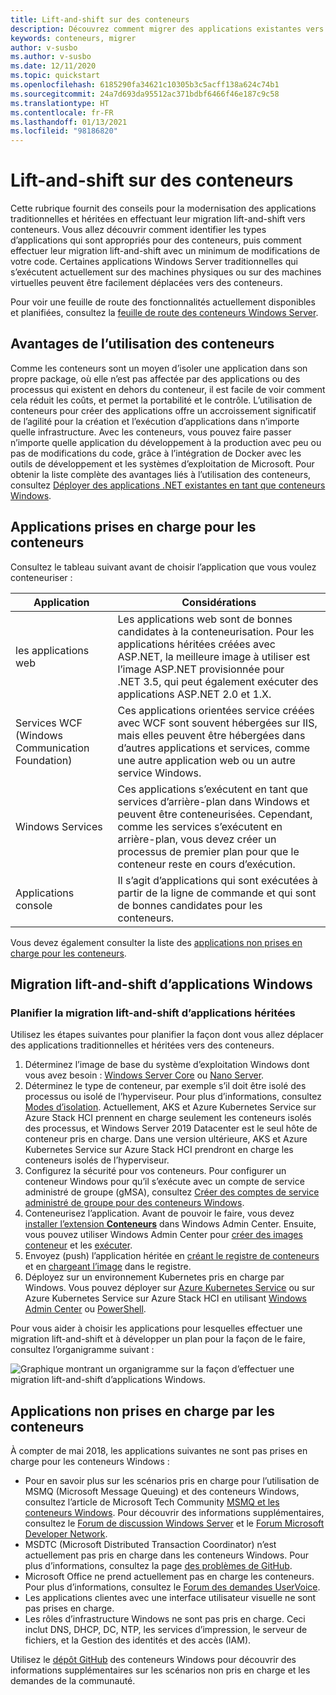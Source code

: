 ```yaml
---
title: Lift-and-shift sur des conteneurs
description: Découvrez comment migrer des applications existantes vers des conteneurs
keywords: conteneurs, migrer
author: v-susbo
ms.author: v-susbo
ms.date: 12/11/2020
ms.topic: quickstart
ms.openlocfilehash: 6185290fa34621c10305b3c5acff138a624c74b1
ms.sourcegitcommit: 24a7d693da95512ac371bdbf6466f46e187c9c58
ms.translationtype: HT
ms.contentlocale: fr-FR
ms.lasthandoff: 01/13/2021
ms.locfileid: "98186820"
---
```

# <a name="lift-and-shift-to-containers"></a>Lift-and-shift sur des conteneurs
Cette rubrique fournit des conseils pour la modernisation des applications traditionnelles et héritées en effectuant leur migration lift-and-shift vers conteneurs. Vous allez découvrir comment identifier les types d’applications qui sont appropriés pour des conteneurs, puis comment effectuer leur migration lift-and-shift avec un minimum de modifications de votre code. Certaines applications Windows Server traditionnelles qui s’exécutent actuellement sur des machines physiques ou sur des machines virtuelles peuvent être facilement déplacées vers des conteneurs. 

Pour voir une feuille de route des fonctionnalités actuellement disponibles et planifiées, consultez la [feuille de route des conteneurs Windows Server](https://github.com/microsoft/Windows-Containers/projects/1).

## <a name="benefits-of-using-containers"></a>Avantages de l’utilisation des conteneurs
Comme les conteneurs sont un moyen d’isoler une application dans son propre package, où elle n’est pas affectée par des applications ou des processus qui existent en dehors du conteneur, il est facile de voir comment cela réduit les coûts, et permet la portabilité et le contrôle.
L’utilisation de conteneurs pour créer des applications offre un accroissement significatif de l’agilité pour la création et l’exécution d’applications dans n’importe quelle infrastructure. Avec les conteneurs, vous pouvez faire passer n’importe quelle application du développement à la production avec peu ou pas de modifications du code, grâce à l’intégration de Docker avec les outils de développement et les systèmes d’exploitation de Microsoft. Pour obtenir la liste complète des avantages liés à l’utilisation des conteneurs, consultez [Déployer des applications .NET existantes en tant que conteneurs Windows](https://docs.microsoft.com/dotnet/architecture/modernize-with-azure-containers/modernize-existing-apps-to-cloud-optimized/deploy-existing-net-apps-as-windows-containers).

## <a name="supported-applications-for-containers"></a>Applications prises en charge pour les conteneurs

Consultez le tableau suivant avant de choisir l’application que vous voulez conteneuriser : 

| Application | Considérations |
|-------------|----------------|
| les applications web | Les applications web sont de bonnes candidates à la conteneurisation. Pour les applications héritées créées avec ASP.NET, la meilleure image à utiliser est l’image ASP.NET provisionnée pour .NET 3.5, qui peut également exécuter des applications ASP.NET 2.0 et 1.X. |
| Services WCF (Windows Communication Foundation) | Ces applications orientées service créées avec WCF sont souvent hébergées sur IIS, mais elles peuvent être hébergées dans d’autres applications et services, comme une autre application web ou un autre service Windows. |
| Windows Services | Ces applications s’exécutent en tant que services d’arrière-plan dans Windows et peuvent être conteneurisées. Cependant, comme les services s’exécutent en arrière-plan, vous devez créer un processus de premier plan pour que le conteneur reste en cours d’exécution. |
|  Applications console | Il s’agit d’applications qui sont exécutées à partir de la ligne de commande et qui sont de bonnes candidates pour les conteneurs. |

Vous devez également consulter la liste des [applications non prises en charge pour les conteneurs](#applications-not-supported-by-containers).

## <a name="lift-and-shift-windows-applications"></a>Migration lift-and-shift d’applications Windows

### <a name="plan-how-to-lift-and-shift-legacy-applications"></a>Planifier la migration lift-and-shift d’applications héritées 

Utilisez les étapes suivantes pour planifier la façon dont vous allez déplacer des applications traditionnelles et héritées vers des conteneurs.

1. Déterminez l’image de base du système d’exploitation Windows dont vous avez besoin : [Windows Server Core](https://hub.docker.com/_/microsoft-windows-servercore) ou [Nano Server](https://hub.docker.com/_/microsoft-windows-nanoserver).
2. Déterminez le type de conteneur, par exemple s’il doit être isolé des processus ou isolé de l’hyperviseur. Pour plus d’informations, consultez [Modes d’isolation](../manage-containers/hyperv-container.md). Actuellement, AKS et Azure Kubernetes Service sur Azure Stack HCI prennent en charge seulement les conteneurs isolés des processus, et Windows Server 2019 Datacenter est le seul hôte de conteneur pris en charge. Dans une version ultérieure, AKS et Azure Kubernetes Service sur Azure Stack HCI prendront en charge les conteneurs isolés de l’hyperviseur.
3. Configurez la sécurité pour vos conteneurs. Pour configurer un conteneur Windows pour qu’il s’exécute avec un compte de service administré de groupe (gMSA), consultez [Créer des comptes de service administré de groupe pour des conteneurs Windows](../manage-containers/manage-serviceaccounts.md).
4. Conteneurisez l’application. Avant de pouvoir le faire, vous devez [installer l’extension **Conteneurs**](../wac-tooling/wac-extension.md) dans Windows Admin Center. Ensuite, vous pouvez utiliser Windows Admin Center pour [créer des images conteneur](../wac-tooling/wac-images.md) et les [exécuter](../wac-tooling/wac-containers.md). 
5. Envoyez (push) l’application héritée en [créant le registre de conteneurs](https://docs.microsoft.com/azure/container-registry/container-registry-get-started-powershell) et en [chargeant l’image](https://docs.microsoft.com/azure/container-registry/container-registry-get-started-powershell#push-image-to-registry) dans le registre.
6. Déployez sur un environnement Kubernetes pris en charge par Windows. Vous pouvez déployer sur [Azure Kubernetes Service](https://docs.microsoft.com/azure/aks/) ou sur Azure Kubernetes Service sur Azure Stack HCI en utilisant [Windows Admin Center](https://docs.microsoft.com/azure-stack/aks-hci/setup) ou [PowerShell](https://docs.microsoft.com/azure-stack/aks-hci/setup-powershell).

Pour vous aider à choisir les applications pour lesquelles effectuer une migration lift-and-shift et à développer un plan pour la façon de le faire, consultez l’organigramme suivant :

![Graphique montrant un organigramme sur la façon d’effectuer une migration lift-and-shift d’applications Windows.](./media/DecisionTreeflowchartv2.jpg#lightbox)    

## <a name="applications-not-supported-by-containers"></a>Applications non prises en charge par les conteneurs

À compter de mai 2018, les applications suivantes ne sont pas prises en charge pour les conteneurs Windows :
-  Pour en savoir plus sur les scénarios pris en charge pour l’utilisation de MSMQ (Microsoft Message Queuing) et des conteneurs Windows, consultez l’article de Microsoft Tech Community [MSMQ et les conteneurs Windows](https://techcommunity.microsoft.com/t5/containers/msmq-and-windows-containers/ba-p/1981414). Pour découvrir des informations supplémentaires, consultez le [Forum de discussion Windows Server](https://windowsserver.uservoice.com/forums/304624-containers/suggestions/15719031-create-base-container-image-with-msmq-server) et le [Forum Microsoft Developer Network](https://social.msdn.microsoft.com/Forums/bce99a7d-aa60-44fa-a348-450855650810/msmqserver-is-it-supported?forum=windowscontainers). 
- MSDTC (Microsoft Distributed Transaction Coordinator) n’est actuellement pas pris en charge dans les conteneurs Windows. Pour plus d’informations, consultez la page [des problèmes de GitHub](https://github.com/MicrosoftDocs/Virtualization-Documentation/issues/494).    
- Microsoft Office ne prend actuellement pas en charge les conteneurs. Pour plus d’informations, consultez le [Forum des demandes UserVoice](https://windowsserver.uservoice.com/forums/304624-containers/suggestions/19686220-provide-office-support-for-containers).  
- Les applications clientes avec une interface utilisateur visuelle ne sont pas prises en charge.  
- Les rôles d’infrastructure Windows ne sont pas pris en charge. Ceci inclut DNS, DHCP, DC, NTP, les services d’impression, le serveur de fichiers, et la Gestion des identités et des accès (IAM).  
  
Utilisez le [dépôt GitHub](https://github.com/microsoft/Windows-Containers/issues) des conteneurs Windows pour découvrir des informations supplémentaires sur les scénarios non pris en charge et les demandes de la communauté.